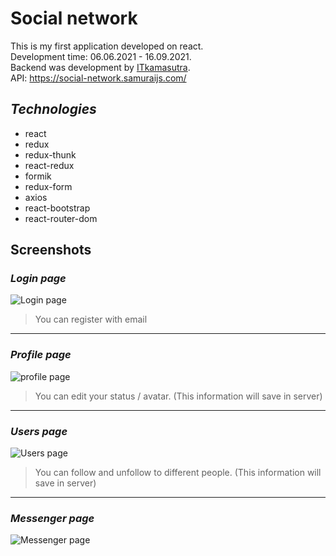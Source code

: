 # Social network 

This is my first application developed on react.  
Development time: 06.06.2021 - 16.09.2021.  
Backend was development by [ITkamasutra](https://www.youtube.com/channel/UCTW0FUhT0m-Bqg2trTbSs0g).  
API: https://social-network.samuraijs.com/  

## *Technologies*
* react
* redux
* redux-thunk
* react-redux
* formik
* redux-form
* axios
* react-bootstrap
* react-router-dom

## Screenshots

### *Login page*
![Login page](https://i.ibb.co/pXZq2bP/Screenshot-2021-08-15-133446.png)
> You can register with email

***

### *Profile page*
![profile page](https://i.ibb.co/ZLdXkQY/Screenshot-2021-08-15-132750.png)
> You can edit your status / avatar. (This information will save in server)

***

### *Users page*
![Users page](https://i.ibb.co/dJWR0gP/Screenshot-2021-08-15-133420.png)
> You can follow and unfollow to different people. (This information will save in server)

***

### *Messenger page*
![Messenger page](https://i.ibb.co/kB5rS37/Screenshot-2021-08-15-133357.png)
